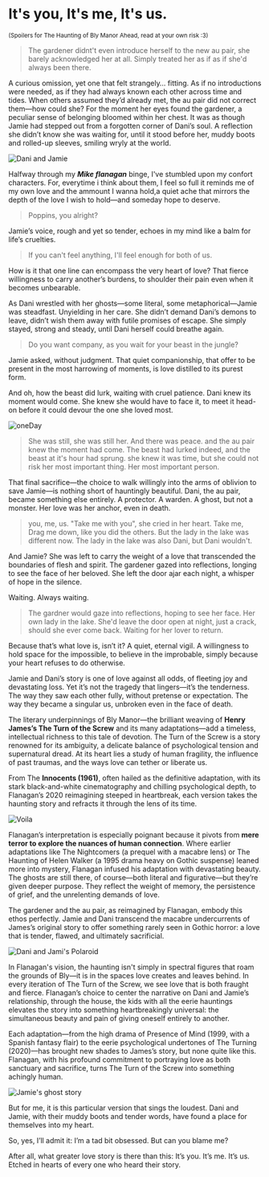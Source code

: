 # It's you, It's me, It's us. 
<small>(Spoilers for The Haunting of Bly Manor Ahead, read at your own risk :3)</small>

> The gardener didnt't even introduce herself to the new au pair, she barely acknowledged her at all. Simply treated her as if as if she'd always been there. 

A curious omission, yet one that felt strangely… fitting. As if no introductions were needed, as if they had always known each other across time and tides. When others assumed they’d already met, the au pair did not correct them—how could she? For the moment her eyes found the gardener, a peculiar sense of belonging bloomed within her chest.
It was as though Jamie had stepped out from a forgotten corner of Dani’s soul. A reflection she didn’t know she was waiting for, until it stood before her, muddy boots and rolled-up sleeves, smiling wryly at the world.


![Dani and Jamie](https://i.pinimg.com/564x/59/14/00/591400c18db7068781059452d67cb8eb.jpg)





Halfway through my ***Mike flanagan*** binge, I've stumbled upon my confort characters. For, everytime i think about them, I feel so full it reminds me of my own love and the ammount I wanna hold,a quiet ache that mirrors the depth of the love I wish to hold—and someday hope to deserve.

> Poppins, you alright? 

Jamie’s voice, rough and yet so tender, echoes in my mind like a balm for life’s cruelties.

> If you can't feel anything, I'll feel enough for both of us.

How is it that one line can encompass the very heart of love? That fierce willingness to carry another’s burdens, to shoulder their pain even when it becomes unbearable.

As Dani wrestled with her ghosts—some literal, some metaphorical—Jamie was steadfast. Unyielding in her care. She didn’t demand Dani’s demons to leave, didn’t wish them away with futile promises of escape. She simply stayed, strong and steady, until Dani herself could breathe again.

> Do you want company, as you wait for your beast in the jungle? 

Jamie asked, without judgment. That quiet companionship, that offer to be present in the most harrowing of moments, is love distilled to its purest form.

And oh, how the beast did lurk, waiting with cruel patience. Dani knew its moment would come. She knew she would have to face it, to meet it head-on before it could devour the one she loved most.

![oneDay](https://i.pinimg.com/736x/08/2e/b5/082eb5dfd803cdac2356c4f8a0867709.jpg)




> She was still, she was still her. And there was peace. 
and the au pair knew the moment had come. The beast had lurked indeed, and the beast at it's hour had sprung. 
she knew it was time, but she could not risk her most important thing. Her most important person.

That final sacrifice—the choice to walk willingly into the arms of oblivion to save Jamie—is nothing short of hauntingly beautiful. Dani, the au pair, became something else entirely. A protector. A warden. A ghost, but not a monster. Her love was her anchor, even in death.

> you, me, us.
"Take me with you", she cried in her heart.
Take me, Drag me down, like you did the others. 
But the lady in the lake was different now. 
The lady in the lake was also Dani,
but Dani wouldn't. 

And Jamie? She was left to carry the weight of a love that transcended the boundaries of flesh and spirit. The gardener gazed into reflections, longing to see the face of her beloved. She left the door ajar each night, a whisper of hope in the silence. 

Waiting. Always waiting.

>The gardner would gaze into reflections, hoping to see her face. Her own lady in the lake. 
She'd leave the door open at night, just a crack, should she ever come back. 
Waiting for her lover to return. 

Because that’s what love is, isn’t it? A quiet, eternal vigil. A willingness to hold space for the impossible, to believe in the improbable, simply because your heart refuses to do otherwise.

Jamie and Dani’s story is one of love against all odds, of fleeting joy and devastating loss. Yet it’s not the tragedy that lingers—it’s the tenderness. The way they saw each other fully, without pretense or expectation. The way they became a singular us, unbroken even in the face of death.

The literary underpinnings of Bly Manor—the brilliant weaving of **Henry James’s The Turn of the Screw** and its many adaptations—add a timeless, intellectual richness to this tale of devotion. The Turn of the Screw is a story renowned for its ambiguity, a delicate balance of psychological tension and supernatural dread. At its heart lies a study of human fragility, the influence of past traumas, and the ways love can tether or liberate us.

From The **Innocents (1961)**, often hailed as the definitive adaptation, with its stark black-and-white cinematography and chilling psychological depth, to Flanagan’s 2020 reimagining steeped in heartbreak, each version takes the haunting story and refracts it through the lens of its time.

![Voila](https://i.pinimg.com/736x/96/65/e8/9665e86e088208796c872e7f2ebc7ae3.jpg)





Flanagan’s interpretation is especially poignant because it pivots from **mere terror to explore the nuances of human connection**. Where earlier adaptations like The Nightcomers (a prequel with a macabre lens) or The Haunting of Helen Walker (a 1995 drama heavy on Gothic suspense) leaned more into mystery, Flanagan infused his adaptation with devastating beauty. The ghosts are still there, of course—both literal and figurative—but they’re given deeper purpose. They reflect the weight of memory, the persistence of grief, and the unrelenting demands of love.

The gardener and the au pair, as reimagined by Flanagan, embody this ethos perfectly. Jamie and Dani transcend the macabre undercurrents of James’s original story to offer something rarely seen in Gothic horror: a love that is tender, flawed, and ultimately sacrificial.

![Dani and Jami's Polaroid](https://i.pinimg.com/736x/cd/32/f7/cd32f7c898178e50f9ed9993aff9ad84.jpg)





In Flanagan's vision, the haunting isn't simply in spectral figures that roam the grounds of Bly—it is in the spaces love creates and leaves behind. In every iteration of The Turn of the Screw, we see love that is both fraught and fierce. Flanagan’s choice to center the narrative on Dani and Jamie’s relationship, through the house, the kids with all the eerie hauntings elevates the story into something heartbreakingly universal: the simultaneous beauty and pain of giving oneself entirely to another.

Each adaptation—from the high drama of Presence of Mind (1999, with a Spanish fantasy flair) to the eerie psychological undertones of The Turning (2020)—has brought new shades to James’s story, but none quite like this. Flanagan, with his profound commitment to portraying love as both sanctuary and sacrifice, turns The Turn of the Screw into something achingly human.

![Jamie's ghost story](https://i.pinimg.com/736x/93/74/18/9374182c031122c0a268cceeda2975c8.jpg)





But for me, it is this particular version that sings the loudest. Dani and Jamie, with their muddy boots and tender words, have found a place for themselves into my heart.

So, yes, I’ll admit it: I’m a tad bit obsessed. But can you blame me?

After all, what greater love story is there than this:
It’s you. It’s me. It’s us. Etched in hearts of every one who heard their story.
